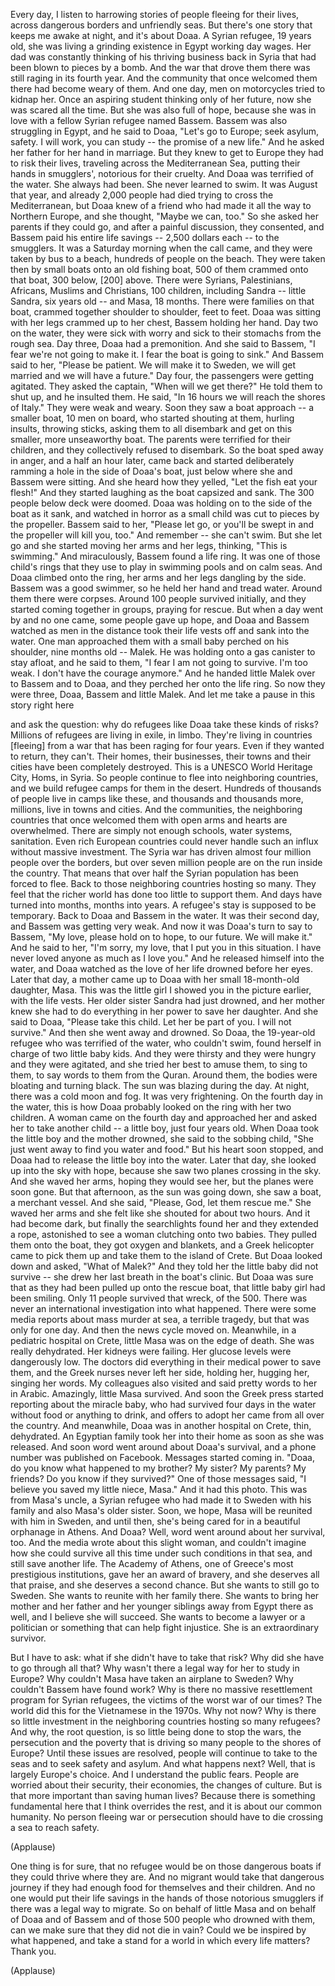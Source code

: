 
Every day, I listen to harrowing stories
of people fleeing for their lives,
across dangerous borders
and unfriendly seas.
But there&#39;s one story
that keeps me awake at night,
and it&#39;s about Doaa.
A Syrian refugee, 19 years old,
she was living a grinding existence
in Egypt working day wages.
Her dad was constantly thinking
of his thriving business back in Syria
that had been blown to pieces by a bomb.
And the war that drove them there
was still raging in its fourth year.
And the community
that once welcomed them there
had become weary of them.
And one day, men on motorcycles
tried to kidnap her.
Once an aspiring student
thinking only of her future,
now she was scared all the time.
But she was also full of hope,
because she was in love
with a fellow Syrian refugee named Bassem.
Bassem was also struggling in Egypt,
and he said to Doaa,
&quot;Let&#39;s go to Europe; seek asylum, safety.
I will work, you can study --
the promise of a new life.&quot;
And he asked her father
for her hand in marriage.
But they knew to get to Europe
they had to risk their lives,
traveling across the Mediterranean Sea,
putting their hands in smugglers&#39;,
notorious for their cruelty.
And Doaa was terrified of the water.
She always had been.
She never learned to swim.
It was August that year,
and already 2,000 people had died
trying to cross the Mediterranean,
but Doaa knew of a friend who had made it
all the way to Northern Europe,
and she thought, &quot;Maybe we can, too.&quot;
So she asked her parents if they could go,
and after a painful discussion,
they consented,
and Bassem paid his entire life savings --
2,500 dollars each --
to the smugglers.
It was a Saturday morning
when the call came,
and they were taken by bus to a beach,
hundreds of people on the beach.
They were taken then by small boats
onto an old fishing boat,
500 of them crammed onto that boat,
300 below, [200] above.
There were Syrians, Palestinians,
Africans, Muslims and Christians,
100 children, including Sandra --
little Sandra, six years old --
and Masa, 18 months.
There were families on that boat,
crammed together shoulder to shoulder,
feet to feet.
Doaa was sitting with her legs
crammed up to her chest,
Bassem holding her hand.
Day two on the water,
they were sick with worry
and sick to their stomachs
from the rough sea.
Day three, Doaa had a premonition.
And she said to Bassem,
&quot;I fear we&#39;re not going to make it.
I fear the boat is going to sink.&quot;
And Bassem said to her,
&quot;Please be patient.
We will make it to Sweden,
we will get married
and we will have a future.&quot;
Day four, the passengers
were getting agitated.
They asked the captain,
&quot;When will we get there?&quot;
He told them to shut up,
and he insulted them.
He said, &quot;In 16 hours we will reach
the shores of Italy.&quot;
They were weak and weary.
Soon they saw a boat approach --
a smaller boat, 10 men on board,
who started shouting at them,
hurling insults,
throwing sticks, asking them
to all disembark
and get on this smaller,
more unseaworthy boat.
The parents were terrified
for their children,
and they collectively
refused to disembark.
So the boat sped away in anger,
and a half an hour later, came back
and started deliberately ramming a hole
in the side of Doaa&#39;s boat,
just below where she
and Bassem were sitting.
And she heard how they yelled,
&quot;Let the fish eat your flesh!&quot;
And they started laughing
as the boat capsized and sank.
The 300 people below deck were doomed.
Doaa was holding on to the side
of the boat as it sank,
and watched in horror as a small child
was cut to pieces by the propeller.
Bassem said to her, &quot;Please let go,
or you&#39;ll be swept in and the propeller
will kill you, too.&quot;
And remember -- she can&#39;t swim.
But she let go and she started moving
her arms and her legs,
thinking, &quot;This is swimming.&quot;
And miraculously,
Bassem found a life ring.
It was one of those child&#39;s rings
that they use to play
in swimming pools and on calm seas.
And Doaa climbed onto the ring,
her arms and her legs
dangling by the side.
Bassem was a good swimmer,
so he held her hand and tread water.
Around them there were corpses.
Around 100 people survived initially,
and they started coming together
in groups, praying for rescue.
But when a day went by and no one came,
some people gave up hope,
and Doaa and Bassem watched
as men in the distance took their
life vests off and sank into the water.
One man approached them
with a small baby perched on his shoulder,
nine months old -- Malek.
He was holding onto a gas canister
to stay afloat, and he said to them,
&quot;I fear I am not going to survive.
I&#39;m too weak. I don&#39;t have
the courage anymore.&quot;
And he handed little Malek
over to Bassem and to Doaa,
and they perched her onto the life ring.
So now they were three,
Doaa, Bassem and little Malek.
And let me take a pause
in this story right here

and ask the question:
why do refugees like Doaa
take these kinds of risks?
Millions of refugees are living
in exile, in limbo.
They&#39;re living in countries [fleeing]
from a war that has been raging
for four years.
Even if they wanted to return, they can&#39;t.
Their homes, their businesses,
their towns and their cities
have been completely destroyed.
This is a UNESCO World Heritage City,
Homs, in Syria.
So people continue to flee
into neighboring countries,
and we build refugee camps
for them in the desert.
Hundreds of thousands of people
live in camps like these,
and thousands and thousands more,
millions, live in towns and cities.
And the communities,
the neighboring countries
that once welcomed them
with open arms and hearts
are overwhelmed.
There are simply not enough schools,
water systems, sanitation.
Even rich European countries
could never handle such an influx
without massive investment.
The Syria war has driven almost
four million people over the borders,
but over seven million people
are on the run inside the country.
That means that over half
the Syrian population
has been forced to flee.
Back to those neighboring
countries hosting so many.
They feel that the richer world
has done too little to support them.
And days have turned into months,
months into years.
A refugee&#39;s stay is supposed
to be temporary.
Back to Doaa and Bassem in the water.
It was their second day,
and Bassem was getting very weak.
And now it was Doaa&#39;s turn
to say to Bassem,
&quot;My love, please hold on to hope,
to our future. We will make it.&quot;
And he said to her,
&quot;I&#39;m sorry, my love,
that I put you in this situation.
I have never loved anyone
as much as I love you.&quot;
And he released himself into the water,
and Doaa watched as the love of her life
drowned before her eyes.
Later that day,
a mother came up to Doaa with her
small 18-month-old daughter, Masa.
This was the little girl I showed you
in the picture earlier,
with the life vests.
Her older sister Sandra had just drowned,
and her mother knew she had to do
everything in her power
to save her daughter.
And she said to Doaa,
&quot;Please take this child.
Let her be part of you.
I will not survive.&quot;
And then she went away and drowned.
So Doaa, the 19-year-old refugee
who was terrified of the water,
who couldn&#39;t swim,
found herself in charge
of two little baby kids.
And they were thirsty and they were hungry
and they were agitated,
and she tried her best to amuse them,
to sing to them, to say words
to them from the Quran.
Around them, the bodies were bloating
and turning black.
The sun was blazing during the day.
At night, there was a cold moon and fog.
It was very frightening.
On the fourth day in the water,
this is how Doaa probably looked
on the ring with her two children.
A woman came on the fourth day
and approached her
and asked her to take another child --
a little boy, just four years old.
When Doaa took the little boy
and the mother drowned,
she said to the sobbing child,
&quot;She just went away
to find you water and food.&quot;
But his heart soon stopped,
and Doaa had to release
the little boy into the water.
Later that day,
she looked up into the sky with hope,
because she saw two planes
crossing in the sky.
And she waved her arms,
hoping they would see her,
but the planes were soon gone.
But that afternoon,
as the sun was going down,
she saw a boat, a merchant vessel.
And she said, &quot;Please, God,
let them rescue me.&quot;
She waved her arms and she felt
like she shouted for about two hours.
And it had become dark,
but finally the searchlights found her
and they extended a rope,
astonished to see a woman
clutching onto two babies.
They pulled them onto the boat,
they got oxygen and blankets,
and a Greek helicopter came
to pick them up
and take them to the island of Crete.
But Doaa looked down and asked,
&quot;What of Malek?&quot;
And they told her the little baby
did not survive --
she drew her last breath
in the boat&#39;s clinic.
But Doaa was sure that as they had
been pulled up onto the rescue boat,
that little baby girl had been smiling.
Only 11 people survived
that wreck, of the 500.
There was never an international
investigation into what happened.
There were some media reports
about mass murder at sea,
a terrible tragedy,
but that was only for one day.
And then the news cycle moved on.
Meanwhile, in a pediatric
hospital on Crete,
little Masa was on the edge of death.
She was really dehydrated.
Her kidneys were failing.
Her glucose levels were dangerously low.
The doctors did everything
in their medical power to save them,
and the Greek nurses never left her side,
holding her, hugging her,
singing her words.
My colleagues also visited
and said pretty words to her in Arabic.
Amazingly, little Masa survived.
And soon the Greek press started reporting
about the miracle baby,
who had survived four days in the water
without food or anything to drink,
and offers to adopt her came
from all over the country.
And meanwhile, Doaa
was in another hospital on Crete,
thin, dehydrated.
An Egyptian family took her into their
home as soon as she was released.
And soon word went around
about Doaa&#39;s survival,
and a phone number
was published on Facebook.
Messages started coming in.
&quot;Doaa, do you know
what happened to my brother?
My sister? My parents? My friends?
Do you know if they survived?&quot;
One of those messages said,
&quot;I believe you saved
my little niece, Masa.&quot;
And it had this photo.
This was from Masa&#39;s uncle,
a Syrian refugee who had made it
to Sweden with his family
and also Masa&#39;s older sister.
Soon, we hope, Masa will be reunited
with him in Sweden,
and until then, she&#39;s being cared for
in a beautiful orphanage in Athens.
And Doaa? Well, word went around
about her survival, too.
And the media wrote
about this slight woman,
and couldn&#39;t imagine how
she could survive all this time
under such conditions in that sea,
and still save another life.
The Academy of Athens, one of Greece&#39;s
most prestigious institutions,
gave her an award of bravery,
and she deserves all that praise,
and she deserves a second chance.
But she wants to still go to Sweden.
She wants to reunite
with her family there.
She wants to bring her mother
and her father and her younger siblings
away from Egypt there as well,
and I believe she will succeed.
She wants to become a lawyer
or a politician
or something that can help
fight injustice.
She is an extraordinary survivor.

But I have to ask:
what if she didn&#39;t have to take that risk?
Why did she have to go through all that?
Why wasn&#39;t there a legal way
for her to study in Europe?
Why couldn&#39;t Masa have taken
an airplane to Sweden?
Why couldn&#39;t Bassem have found work?
Why is there no massive resettlement
program for Syrian refugees,
the victims of the worst war of our times?
The world did this for the Vietnamese
in the 1970s. Why not now?
Why is there so little investment
in the neighboring countries
hosting so many refugees?
And why, the root question,
is so little being done to stop
the wars, the persecution
and the poverty that is driving
so many people
to the shores of Europe?
Until these issues are resolved,
people will continue to take to the seas
and to seek safety and asylum.
And what happens next?
Well, that is largely Europe&#39;s choice.
And I understand the public fears.
People are worried about their security,
their economies, the changes of culture.
But is that more important
than saving human lives?
Because there is something
fundamental here
that I think overrides the rest,
and it is about our common humanity.
No person fleeing war or persecution
should have to die
crossing a sea to reach safety.

(Applause)

One thing is for sure,
that no refugee would be
on those dangerous boats
if they could thrive where they are.
And no migrant would take
that dangerous journey
if they had enough food
for themselves and their children.
And no one would put their life savings
in the hands of those notorious smugglers
if there was a legal way to migrate.
So on behalf of little Masa
and on behalf of Doaa
and of Bassem
and of those 500 people
who drowned with them,
can we make sure that they
did not die in vain?
Could we be inspired by what happened,
and take a stand for a world
in which every life matters?
Thank you.

(Applause)

